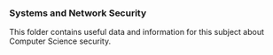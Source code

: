 ### Systems and Network Security

This folder contains useful data and information for this subject about Computer Science security.
